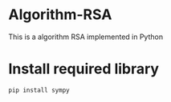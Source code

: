 # Algorithm-RSA
 This is a algorithm RSA implemented in Python

# Install required library 
    pip install sympy
 

